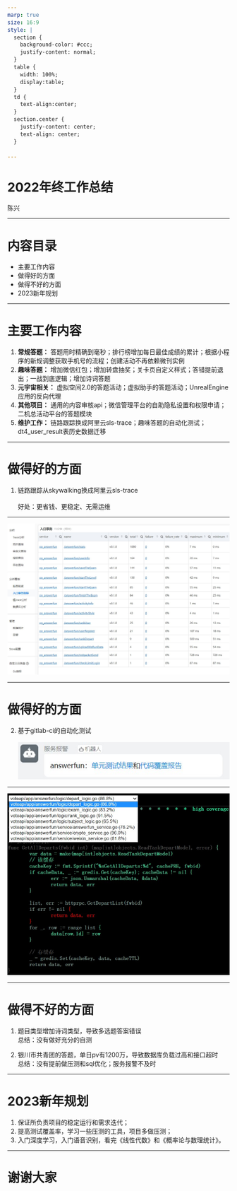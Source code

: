 ```yaml
---
marp: true
size: 16:9
style: |
  section {
    background-color: #ccc;
    justify-content: normal;
  }
  table {
    width: 100%;
    display:table;
  }
  td { 
    text-align:center;
  }
  section.center {
    justify-content: center;
    text-align: center;
  }

---
```

<!-- _class: center -->
# 2022年终工作总结
陈兴

---
# 内容目录
* 主要工作内容
* 做得好的方面
* 做得不好的方面
* 2023新年规划

---
# 主要工作内容
1. **常规答题：** 答题用时精确到毫秒；排行榜增加每日最佳成绩的累计；根据小程序的新规调整获取手机号的流程；创建活动不再依赖微刊实例
2. **趣味答题：** 增加微信红包；增加转盘抽奖；关卡页自定义样式；答错提前退出；一战到底逻辑；增加诗词答题
3. **元宇宙相关：** 虚拟空间2.0的答题活动；虚拟助手的答题活动；UnrealEngine应用的反向代理
4. **其他项目：** 通用的内容审核api；微信管理平台的自助隐私设置和权限申请；二机总活动平台的答题模块
5. **维护工作：** 链路跟踪换成阿里云sls-trace；趣味答题的自动化测试；dt4_user_result表历史数据迁移

---
# 做得好的方面
1. 链路跟踪从skywalking换成阿里云sls-trace<br/><br/>好处：更省钱、更稳定、无需运维

---
<!-- _backgroundColor: white -->
![bg contain](../images/2022-annual-report-03.jpg)

---
# 做得好的方面
2. 基于gitlab-ci的自动化测试<br/><br/>![](../images/2022-annual-report-02.jpg)

---
<!-- _backgroundColor: black -->
![bg contain](../images/2022-annual-report-01.jpg)

---
# 做得不好的方面
1. 题目类型增加诗词类型，导致多选题答案错误<br/>总结：没有做好充分的自测

2. 银川市共青团的答题，单日pv有1200万，导致数据库负载过高和接口超时<br/>总结：没有提前做压测和sql优化；服务报警不及时

---
# 2023新年规划
1. 保证所负责项目的稳定运行和需求迭代；
2. 提高测试覆盖率，学习一些压测的工具，项目多做压测；
3. 入门深度学习，入门语音识别，看完《线性代数》和《概率论与数理统计》。

---
<!-- _class: center -->
# 谢谢大家
